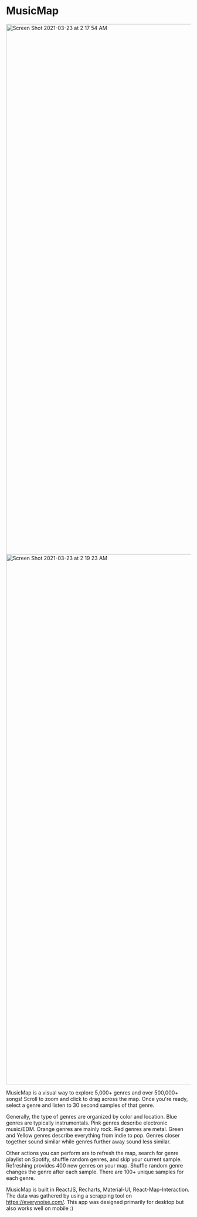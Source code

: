 # MusicMap
<img width="1440" alt="Screen Shot 2021-03-23 at 2 17 54 AM" src="https://user-images.githubusercontent.com/46038043/112122948-03279d00-8b7e-11eb-8e15-b06276a9e798.png">

<img width="1440" alt="Screen Shot 2021-03-23 at 2 19 23 AM" src="https://user-images.githubusercontent.com/46038043/112123137-3833ef80-8b7e-11eb-97ad-7e822c13b3ef.png">

MusicMap is a visual way to explore 5,000+ genres and over 500,000+ songs!
Scroll to zoom and click to drag across the map. Once you're ready, select a genre
and listen to 30 second samples of that genre.

Generally, the type of genres are organized by color and location.
Blue genres are typically instrumentals. Pink genres describe
electronic music/EDM. Orange genres are mainly rock. Red genres are
metal. Green and Yellow genres describe everything from indie to
pop. Genres closer together sound similar while genres further away
sound less similar.

Other actions you can perform are to refresh the map, search for genre playlist on
Spotify, shuffle random genres, and skip your current sample.
Refreshing provides 400 new genres on your map. Shuffle random genre changes the genre
after each sample. There are 100+ unique samples for each genre.

MusicMap is built in ReactJS, Recharts, Material-UI, React-Map-Interaction. The data was
gathered by using a scrapping tool on https://everynoise.com/. This app was designed primarily for 
desktop but also works well on mobile :)
